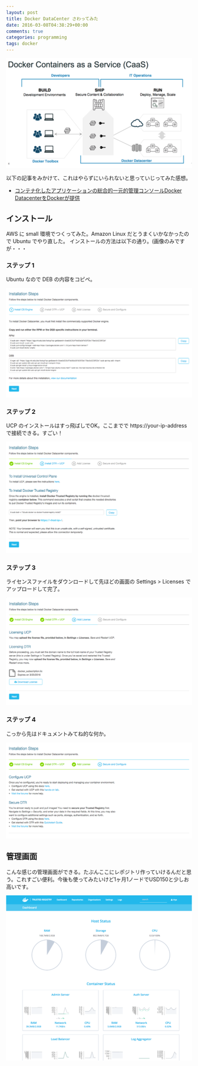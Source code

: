 ```yaml
---
layout: post
title: Docker DataCenter さわってみた
date: 2016-03-08T04:38:29+00:00
comments: true
categories: programming
tags: docker
---
```


<img src="/images/2016/03/ddc.png" class="image">

以下の記事をみかけて、これはやらずにいられないと思っていじってみた感想。

- [コンテナ化したアプリケーションの総合的一元的管理コンソールDocker DatacenterをDockerが提供](http://jp.techcrunch.com/2016/02/24/20160223new-docker-data-center-admin-suite-should-bring-order-to-containerization/)

## インストール
AWS に small 環境でつくってみた。Amazon Linux だとうまくいかなかったので Ubuntu でやり直した。
インストールの方法は以下の通り。(画像のみですが・・・

### ステップ 1
Ubuntu なので DEB の内容をコピペ。

<img src="/images/2016/03/ddc1.png" class="image">

### ステップ 2
UCP のインストールはすっ飛ばしでOK。ここまでで https://your-ip-address で接続できる。すごい！

<img src="/images/2016/03/ddc2.png" class="image">

### ステップ 3
ライセンスファイルをダウンロードして先ほどの画面の Settings > Licenses でアップロードして完了。

<img src="/images/2016/03/ddc3.png" class="image">

### ステップ 4
こっから先はドキュメントみてね的な何か。

<img src="/images/2016/03/ddc4.png" class="image">

## 管理画面
こんな感じの管理画面ができる。たぶんここにレポジトリ作っていけるんだと思う。これすごい便利。今後も使ってみたいけど1ヶ月1ノードでUSD150と少しお高いです。

<img src="/images/2016/03/ddc-dashboard.png" class="image">
